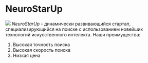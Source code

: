 # NeuroStarUp
![](https://netology-code.github.io/git-homeworks/introduction/assets/logo.png)
*NeuroStarUp* - динамически развивающийся стартап, специализирующийся на поиске с использованием новейших технологий искусственного интелекта.
Наши преимущества:
1. Высокая точность поиска
2. Высокая скорость поиска
3. Низкая цена